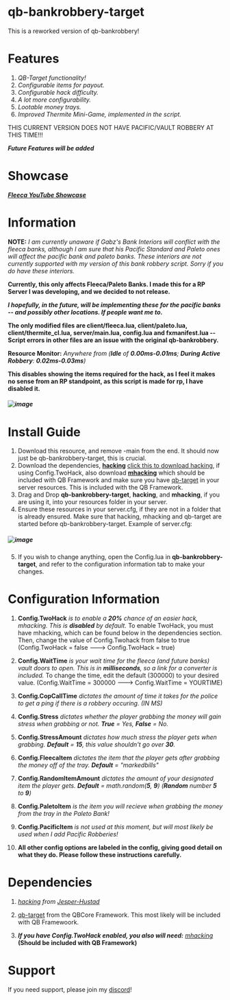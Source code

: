 # qb-bankrobbery-target

This is a reworked version of qb-bankrobbery!

# Features

1. _QB-Target functionality!_
2. _Configurable items for payout._
3. _Configurable hack difficulty._
4. _A lot more configurability._
5. _Lootable money trays._
6. _Improved Thermite Mini-Game, implemented in the script._

THIS CURRENT VERSION DOES NOT HAVE PACIFIC/VAULT ROBBERY AT THIS TIME!!!

_**Future Features will be added**_

# Showcase

_**[Fleeca YouTube Showcase](https://www.youtube.com/watch?v=3g81Nj3t4cc)**_

# Information

**NOTE:** _I am currently unaware if Gabz's Bank Interiors will conflict with the fleeca banks, although I am sure that his Pacific Standard and Paleto ones will affect the pacific bank and paleto banks. These interiors are not currently supported with my version of this bank robbery script. Sorry if you do have these interiors._

**Currently, this only affects Fleeca/Paleto Banks. I made this for a RP Server I was developing, and we decided to not release.**

**_I hopefully, in the future, will be implementing these for the pacific banks -- and possibly other locations. If people want me to._**

**The only modified files are client/fleeca.lua, client/paleto.lua, client/thermite_cl.lua, server/main.lua, config.lua and fxmanifest.lua -- Script errors in other files are an issue with the original qb-bankrobbery.**

**Resource Monitor:** _Anywhere from (**Idle** of **0.00ms-0.01ms**; **During Active Robbery**: **0.02ms-0.03ms**)_
 
**This disables showing the items required for the hack, as I feel it makes no sense from an RP standpoint, as this script is made for rp, I have disabled it.**
##### ![image](https://user-images.githubusercontent.com/95599217/174428190-652b1889-0d26-49c0-924f-4d51c8528df1.png)

# Install Guide

1. Download this resource, and remove -main from the end. It should now just be qb-bankrobbery-target, this is crucial.
2. Download the dependencies, **[hacking](https://github.com/Jesper-Hustad/NoPixel-minigame/tree/main/fivem-script)** [click this to download hacking](https://minhaskamal.github.io/DownGit/#/home?url=https:%2F%2Fgithub.com%2FJesper-Hustad%2FNoPixel-minigame%2Ftree%2Fmain%2Ffivem-script%2Fhacking), if using Config.TwoHack, also download
**[mhacking](https://downgit.github.io/#/home?url=https://github.com/justgreatgaming/FiveM-Scripts-2/tree/master/mhacking)** which should be included with QB Framework and make sure you have [qb-target](https://github.com/qbcore-framework/qb-target) in your server resources. This is included with the QB Framework.
3. Drag and Drop **qb-bankrobbery-target**, **hacking**, and **mhacking**, if you are using it, into your resources folder in your server. 
4. Ensure these resources in your server.cfg, if they are not in a folder that is already ensured. Make sure that hacking, mhacking and qb-target are started before qb-bankrobbery-target. Example of server.cfg: 
##### ![image](https://i.imgur.com/AUh8cdO.png)
5. If you wish to change anything, open the Config.lua in **qb-bankrobbery-target**, and refer to the configuration information tab to make your changes.


# Configuration Information

1. **Config.TwoHack** _is to enable a **20%** chance of an easier hack, mhacking. This is **disabled** by default._
To enable TwoHack, you must have mhacking, which can be found below in the dependencies section. Then, change the value of Config.Twohack from false to true (Config.TwoHack = false ---> Config.TwoHack = true)

2. **Config.WaitTime** _is your wait time for the fleeca (and future banks) vault doors to open. This is in **milliseconds**, so a link for a converter is included._
To change the time, edit the default (300000) to your desired value. (Config.WaitTime = 300000 ---> Config.WaitTime = YOURTIME)

3. **Config.CopCallTime** _dictates the amount of time it takes for the police to get a ping if there is a robbery occuring. (IN MS)_

4. **Config.Stress** _dictates whether the player grabbing the money will gain stress when grabbing or not. **True** = Yes, **False** = No._

5. **Config.StressAmount** _dictates how much stress the player gets when grabbing. **Default** = **15**, this value shouldn't go over **30**._

6. **Config.FleecaItem** _dictates the item that the player gets after grabbing the money off of the tray. **Default** = "markedbills"_

7. **Config.RandomItemAmount** _dictates the amount of your designated item the player gets. **Default** = math.random(**5**, **9**) (**Random** number **5** to **9**)_

8. **Config.PaletoItem** _is the item you will recieve when grabbing the money from the tray in the Paleto Bank!_

9. **Config.PacificItem** _is not used at this moment, but will most likely be used when I add Pacific Robberies!_

10. **All other config options are labeled in the config, giving good detail on what they do. Please follow these instructions carefully.**

# Dependencies 

1. _[hacking](https://github.com/Jesper-Hustad/NoPixel-minigame/tree/main/fivem-script) from [Jesper-Hustad](https://github.com/Jesper-Hustad)_

2. [qb-target](https://github.com/qbcore-framework/qb-target) from the QBCore Framework. This most likely will be included with QB Framewoork. 

3. _***If you have Config.TwoHack enabled, you also will need:*** [mhacking](https://downgit.github.io/#/home?url=https://github.com/justgreatgaming/FiveM-Scripts-2/tree/master/mhacking)_ **(Should be included with QB Framework)**

# Support

If you need support, please join my [discord](https://discord.gg/sYpsygQ7jV)!

